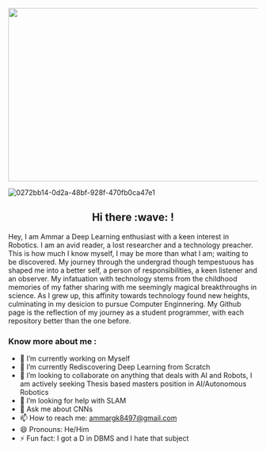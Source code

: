 
<p align="center">
  <img width="1536" height="350" src="https://github.com/MohammadAmmargk8497/MohammadAmmargk8497/assets/75717701/86f1d930-e442-4f79-a4e4-3dffccf58934" alt="my banner">
</p>


![0272bb14-0d2a-48bf-928f-470fb0ca47e1](https://github.com/MohammadAmmargk8497/MohammadAmmargk8497/assets/75717701/86f1d930-e442-4f79-a4e4-3dffccf58934)


<h2 align="center">Hi there :wave: !</h2>

Hey, I am Ammar a Deep Learning enthusiast with a keen interest in Robotics. I am an avid reader, a lost researcher and a technology preacher. This is how much I know myself, I may be more than what I am; waiting to be discovered. My journey through the undergrad though tempestuous has shaped me into a better self, a person of responsibilities, a keen listener and an observer. My infatuation with technology stems from the childhood memories of my father sharing with me seemingly magical breakthroughs in science. As I grew up, this affinity towards technology found new heights, culminating in my desicion to pursue Computer Enginnering. My Github page is the reflection of my journey as a student programmer, with each repository better than the one before. 

### Know more about me :

- 🔭 I’m currently working on Myself
- 🌱 I’m currently Rediscovering Deep Learning from Scratch
- 👯 I’m looking to collaborate on anything that deals with AI and Robots, I am actively seeking Thesis based masters position in AI/Autonomous Robotics
- 🤔 I’m looking for help with SLAM
- 💬 Ask me about CNNs
- 📫 How to reach me: ammargk8497@gmail.com
- 😄 Pronouns: He/Him
- ⚡ Fun fact: I got a D in DBMS and I hate that subject


